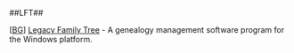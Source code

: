 ##LFT##

\[[BG](SOURCES.md#BG)\] [Legacy Family Tree](http://www.legacyfamilytree.com/) - A genealogy management software program for the Windows platform.
